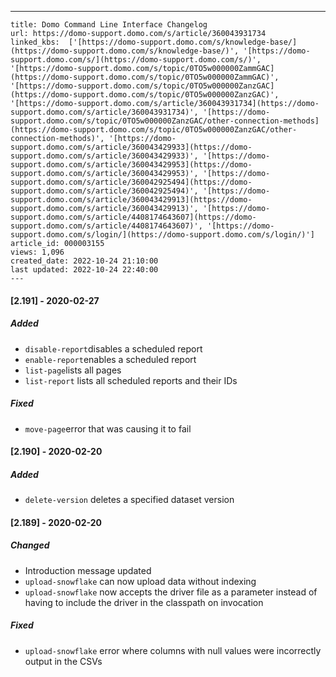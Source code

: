 ---
    title: Domo Command Line Interface Changelog
    url: https://domo-support.domo.com/s/article/360043931734
    linked_kbs:  ['[https://domo-support.domo.com/s/knowledge-base/](https://domo-support.domo.com/s/knowledge-base/)', '[https://domo-support.domo.com/s/](https://domo-support.domo.com/s/)', '[https://domo-support.domo.com/s/topic/0TO5w000000ZammGAC](https://domo-support.domo.com/s/topic/0TO5w000000ZammGAC)', '[https://domo-support.domo.com/s/topic/0TO5w000000ZanzGAC](https://domo-support.domo.com/s/topic/0TO5w000000ZanzGAC)', '[https://domo-support.domo.com/s/article/360043931734](https://domo-support.domo.com/s/article/360043931734)', '[https://domo-support.domo.com/s/topic/0TO5w000000ZanzGAC/other-connection-methods](https://domo-support.domo.com/s/topic/0TO5w000000ZanzGAC/other-connection-methods)', '[https://domo-support.domo.com/s/article/360043429933](https://domo-support.domo.com/s/article/360043429933)', '[https://domo-support.domo.com/s/article/360043429953](https://domo-support.domo.com/s/article/360043429953)', '[https://domo-support.domo.com/s/article/360042925494](https://domo-support.domo.com/s/article/360042925494)', '[https://domo-support.domo.com/s/article/360043429913](https://domo-support.domo.com/s/article/360043429913)', '[https://domo-support.domo.com/s/article/4408174643607](https://domo-support.domo.com/s/article/4408174643607)', '[https://domo-support.domo.com/s/login/](https://domo-support.domo.com/s/login/)']
    article_id: 000003155
    views: 1,096
    created_date: 2022-10-24 21:10:00
    last updated: 2022-10-24 22:40:00
    ---



#### [2.191] - 2020-02-27


##### Added


* `disable-report`disables a scheduled report
* `enable-report`enables a scheduled report
* `list-page`lists all pages
* `list-report` lists all scheduled reports and their IDs


##### Fixed


* `move-page`error that was causing it to fail


#### [2.190] - 2020-02-20


##### Added


* `delete-version` deletes a specified dataset version


#### [2.189] - 2020-02-20


##### Changed


* Introduction message updated
* `upload-snowflake` can now upload data without indexing
* `upload-snowflake` now accepts the driver file as a parameter instead of having to include the driver in the classpath on invocation


##### Fixed


* `upload-snowflake` error where columns with null values were incorrectly output in the CSVs
